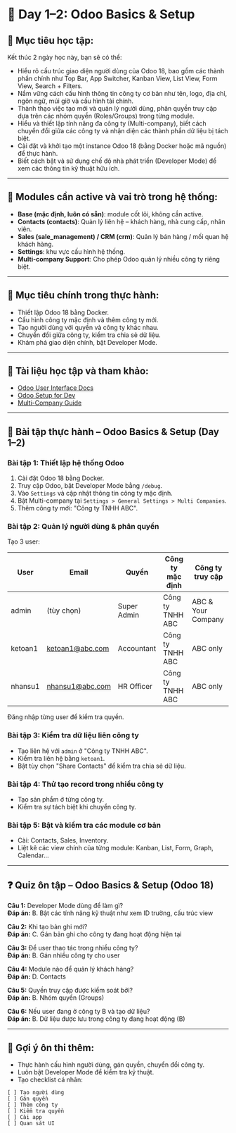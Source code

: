 # 📅 Day 1–2: Odoo Basics & Setup

## 🎯 Mục tiêu học tập:

Kết thúc 2 ngày học này, bạn sẽ có thể:

- Hiểu rõ cấu trúc giao diện người dùng của Odoo 18, bao gồm các thành phần chính như Top Bar, App Switcher, Kanban View, List View, Form View, Search + Filters.
- Nắm vững cách cấu hình thông tin công ty cơ bản như tên, logo, địa chỉ, ngôn ngữ, múi giờ và cấu hình tài chính.
- Thành thạo việc tạo mới và quản lý người dùng, phân quyền truy cập dựa trên các nhóm quyền (Roles/Groups) trong từng module.
- Hiểu và thiết lập tính năng đa công ty (Multi-company), biết cách chuyển đổi giữa các công ty và nhận diện các thành phần dữ liệu bị tách biệt.
- Cài đặt và khởi tạo một instance Odoo 18 (bằng Docker hoặc mã nguồn) để thực hành.
- Biết cách bật và sử dụng chế độ nhà phát triển (Developer Mode) để xem các thông tin kỹ thuật hữu ích.

---

## 📌 Modules cần active và vai trò trong hệ thống:

- **Base (mặc định, luôn có sẵn)**: module cốt lõi, không cần active.
- **Contacts (contacts)**: Quản lý liên hệ – khách hàng, nhà cung cấp, nhân viên.
- **Sales (sale_management) / CRM (crm)**: Quản lý bán hàng / mối quan hệ khách hàng.
- **Settings**: khu vực cấu hình hệ thống.
- **Multi-company Support**: Cho phép Odoo quản lý nhiều công ty riêng biệt.

---

## 🔧 Mục tiêu chính trong thực hành:

- Thiết lập Odoo 18 bằng Docker.
- Cấu hình công ty mặc định và thêm công ty mới.
- Tạo người dùng với quyền và công ty khác nhau.
- Chuyển đổi giữa công ty, kiểm tra chia sẻ dữ liệu.
- Khám phá giao diện chính, bật Developer Mode.

---

## 📖 Tài liệu học tập và tham khảo:

- [Odoo User Interface Docs](https://www.odoo.com/documentation/18.0/user)
- [Odoo Setup for Dev](https://www.odoo.com/documentation/18.0/administration/install)
- [Multi-Company Guide](https://www.odoo.com/documentation/18.0/applications/general/multi_company)

---

## 🧪 Bài tập thực hành – Odoo Basics & Setup (Day 1–2)

### Bài tập 1: Thiết lập hệ thống Odoo

1. Cài đặt Odoo 18 bằng Docker.
2. Truy cập Odoo, bật Developer Mode bằng `/debug`.
3. Vào `Settings` và cập nhật thông tin công ty mặc định.
4. Bật Multi-company tại `Settings > General Settings > Multi Companies`.
5. Thêm công ty mới: "Công ty TNHH ABC".

### Bài tập 2: Quản lý người dùng & phân quyền

Tạo 3 user:

| User       | Email              | Quyền           | Công ty mặc định | Công ty truy cập         |
|------------|--------------------|------------------|------------------|---------------------------|
| admin      | (tùy chọn)         | Super Admin      | Công ty TNHH ABC | ABC & Your Company        |
| ketoan1    | ketoan1@abc.com    | Accountant       | Công ty TNHH ABC | ABC only                  |
| nhansu1    | nhansu1@abc.com    | HR Officer       | Công ty TNHH ABC | ABC only                  |

Đăng nhập từng user để kiểm tra quyền.

### Bài tập 3: Kiểm tra dữ liệu liên công ty

- Tạo liên hệ với `admin` ở "Công ty TNHH ABC".
- Kiểm tra liên hệ bằng `ketoan1`.
- Bật tùy chọn "Share Contacts" để kiểm tra chia sẻ dữ liệu.

### Bài tập 4: Thử tạo record trong nhiều công ty

- Tạo sản phẩm ở từng công ty.
- Kiểm tra sự tách biệt khi chuyển công ty.

### Bài tập 5: Bật và kiểm tra các module cơ bản

- Cài: Contacts, Sales, Inventory.
- Liệt kê các view chính của từng module: Kanban, List, Form, Graph, Calendar...

---

## ❓ Quiz ôn tập – Odoo Basics & Setup (Odoo 18)

**Câu 1:** Developer Mode dùng để làm gì?  
**Đáp án:** B. Bật các tính năng kỹ thuật như xem ID trường, cấu trúc view

**Câu 2:** Khi tạo bản ghi mới?  
**Đáp án:** C. Gán bản ghi cho công ty đang hoạt động hiện tại

**Câu 3:** Để user thao tác trong nhiều công ty?  
**Đáp án:** B. Gán nhiều công ty cho user

**Câu 4:** Module nào để quản lý khách hàng?  
**Đáp án:** D. Contacts

**Câu 5:** Quyền truy cập được kiểm soát bởi?  
**Đáp án:** B. Nhóm quyền (Groups)

**Câu 6:** Nếu user đang ở công ty B và tạo dữ liệu?  
**Đáp án:** B. Dữ liệu được lưu trong công ty đang hoạt động (B)

---

## 📌 Gợi ý ôn thi thêm:

- Thực hành cấu hình người dùng, gán quyền, chuyển đổi công ty.
- Luôn bật Developer Mode để kiểm tra kỹ thuật.
- Tạo checklist cá nhân:

```text
[ ] Tạo người dùng  
[ ] Gán quyền  
[ ] Thêm công ty  
[ ] Kiểm tra quyền  
[ ] Cài app  
[ ] Quan sát UI
